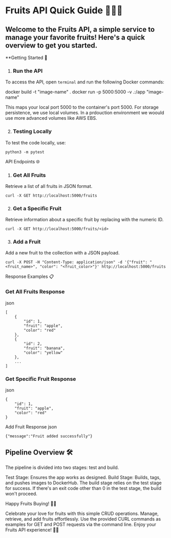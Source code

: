 # Fruits API Quick Guide 🍎🍌🍊

## Welcome to the Fruits API, a simple service to manage your favorite fruits! Here's a quick overview to get you started.

**Getting Started 🚀

1. ### Run the API
To access the API, open `terminal` and run the following Docker commands:

docker build -t "image-name" .
docker run -p 5000:5000 -v .:/app "image-name"

This maps your local port 5000 to the container's port 5000. For storage persistence, we use local volumes. In a prdouction environment we woould use more advanced volumes like AWS EBS.

2. ### Testing Locally
To test the code locally, use:


 `python3 -m pytest`

API Endpoints 🌐

1. ### Get All Fruits
Retrieve a list of all fruits in JSON format.


 `curl -X GET http://localhost:5000/fruits`

2. ### Get a Specific Fruit
Retrieve information about a specific fruit by replacing <id> with the numeric ID.


 `curl -X GET http://localhost:5000/fruits/<id>`
 
3. ### Add a Fruit
Add a new fruit to the collection with a JSON payload.


 `curl -X POST -H "Content-Type: application/json" -d '{"fruit": "<fruit_name>", "color": "<fruit_color>"}' http://localhost:5000/fruits`
 
Response Examples 📋

### Get All Fruits Response
json
```
[
    {
        "id": 1,
        "fruit": "apple",
        "color": "red"
    },
    {
        "id": 2,
        "fruit": "banana",
        "color": "yellow"
    },
    ...
]
```
### Get Specific Fruit Response
json
```
{
    "id": 1,
    "fruit": "apple",
    "color": "red"
}
```
Add Fruit Response
json
```
{"message":"Fruit added successfully"} 
```




## Pipeline Overview 🛠️

The pipeline is divided into two stages: test and build.

Test Stage: Ensures the app works as designed.
Build Stage: Builds, tags, and pushes images to DockerHub.
The build stage relies on the test stage for success. If there's an exit code other than 0 in the test stage, the build won't proceed.

Happy Fruits Buying! 🎉🍇

Celebrate your love for fruits with this simple CRUD operations. Manage, retrieve, and add fruits effortlessly. Use the provided CURL commands as examples for GET and POST requests via the command line. Enjoy your Fruits API experience! 🍍🍉
